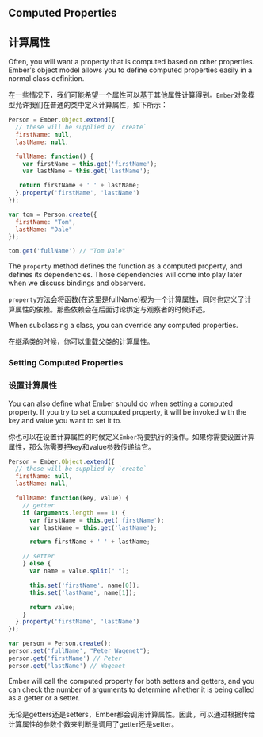 ## Computed Properties

## 计算属性

Often, you will want a property that is computed based on other
properties. Ember's object model allows you to define computed
properties easily in a normal class definition.

在一些情况下，我们可能希望一个属性可以基于其他属性计算得到。`Ember`对象模型允许我们在普通的类中定义计算属性，如下所示：

```javascript
Person = Ember.Object.extend({
  // these will be supplied by `create`
  firstName: null,
  lastName: null,

  fullName: function() {
    var firstName = this.get('firstName');
    var lastName = this.get('lastName');

   return firstName + ' ' + lastName;
  }.property('firstName', 'lastName')
});

var tom = Person.create({
  firstName: "Tom",
  lastName: "Dale"
});

tom.get('fullName') // "Tom Dale"
```

The `property` method defines the function as a computed property, and
defines its dependencies. Those dependencies will come into play
later when we discuss bindings and observers.

`property`方法会将函数(在这里是fullName)视为一个计算属性，同时也定义了计算属性的依赖。那些依赖会在后面讨论绑定与观察者的时候详述。

When subclassing a class, you can override any computed properties.

在继承类的时候，你可以重载父类的计算属性。

### Setting Computed Properties

### 设置计算属性

You can also define what Ember should do when setting a computed
property. If you try to set a computed property, it will be invoked
with the key and value you want to set it to.

你也可以在设置计算属性的时候定义`Ember`将要执行的操作。如果你需要设置计算属性，那么你需要把key和value参数传递给它。


```javascript
Person = Ember.Object.extend({
  // these will be supplied by `create`
  firstName: null,
  lastName: null,

  fullName: function(key, value) {
    // getter
    if (arguments.length === 1) {
      var firstName = this.get('firstName');
      var lastName = this.get('lastName');

      return firstName + ' ' + lastName;

    // setter
    } else {
      var name = value.split(" ");

      this.set('firstName', name[0]);
      this.set('lastName', name[1]);

      return value;
    }
  }.property('firstName', 'lastName')
});

var person = Person.create();
person.set('fullName', "Peter Wagenet");
person.get('firstName') // Peter
person.get('lastName') // Wagenet
```

Ember will call the computed property for both setters and getters, and
you can check the number of arguments to determine whether it is being called
as a getter or a setter.

无论是getters还是setters，Ember都会调用计算属性。因此，可以通过根据传给计算属性的参数个数来判断是调用了getter还是setter。

